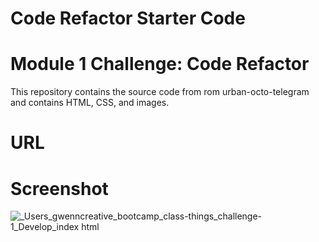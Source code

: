 # Code Refactor Starter Code
<h1>Module 1 Challenge: Code Refactor</h1>

<p>This repository contains the source code from rom urban-octo-telegram and contains HTML, CSS, and images.
</p>

<h1>URL</h1>

<h1>Screenshot</h1>

![_Users_gwenncreative_bootcamp_class-things_challenge-1_Develop_index html](https://github.com/gwennr-t/challenge-1/assets/150493048/40a85ae3-87e8-423f-8dea-e8fa8587b101)
